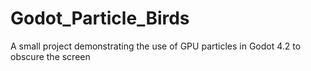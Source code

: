 # Godot_Particle_Birds
A small project demonstrating the use of GPU particles in Godot 4.2 to obscure the screen
